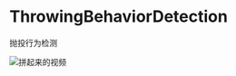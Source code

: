 # ThrowingBehaviorDetection
抛投行为检测

![拼起来的视频](https://user-images.githubusercontent.com/50196702/143690496-af883f02-ef92-4ce9-9633-7237028729df.gif)
